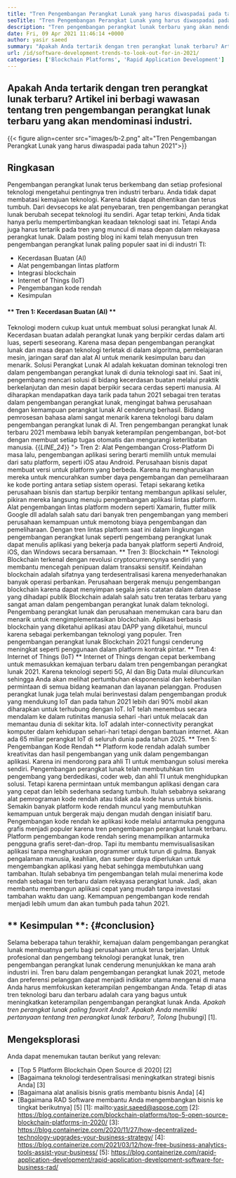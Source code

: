 ```yaml
---
title: "Tren Pengembangan Perangkat Lunak yang harus diwaspadai pada tahun 2021" 
seoTitle: "Tren Pengembangan Perangkat Lunak yang harus diwaspadai pada tahun 2021" 
description: "Tren pengembangan perangkat lunak terbaru yang akan mendominasi sektor teknologi termasuk blockchain, kecerdasan buatan, no-kode, dan lebih banyak tren baru." 
date: Fri, 09 Apr 2021 11:46:14 +0000
author: yasir saeed
summary: "Apakah Anda tertarik dengan tren perangkat lunak terbaru? Artikel ini berbagi wawasan tentang tren pengembangan perangkat lunak terbaru yang akan mendominasi industri." 
url: /id/software-development-trends-to-look-out-for-in-2021/
categories: ['Blockchain Platforms', 'Rapid Application Development']
---
```


## Apakah Anda tertarik dengan tren perangkat lunak terbaru? Artikel ini berbagi wawasan tentang tren pengembangan perangkat lunak terbaru yang akan mendominasi industri.

{{< figure align=center src="images/b-2.png" alt="Tren Pengembangan Perangkat Lunak yang harus diwaspadai pada tahun 2021">}}


## **Ringkasan**
Pengembangan perangkat lunak terus berkembang dan setiap profesional teknologi mengetahui pentingnya tren industri terbaru. Anda tidak dapat membatasi kemajuan teknologi. Karena tidak dapat dihentikan dan terus tumbuh. Dari devsecops ke alat penyebaran, tren pengembangan perangkat lunak berubah secepat teknologi itu sendiri.
Agar tetap terkini, Anda tidak hanya perlu mempertimbangkan keadaan teknologi saat ini. Tetapi Anda juga harus tertarik pada tren yang muncul di masa depan dalam rekayasa perangkat lunak. Dalam posting blog ini kami telah menyusun tren pengembangan perangkat lunak paling populer saat ini di industri TI:
  * Kecerdasan Buatan (AI)
  * Alat pengembangan lintas platform
  * Integrasi blockchain
  * Internet of Things (IoT)
  * Pengembangan kode rendah
  * Kesimpulan

#### ** Tren 1: Kecerdasan Buatan (AI) **
Teknologi modern cukup kuat untuk membuat solusi perangkat lunak AI. Kecerdasan buatan adalah perangkat lunak yang berpikir cerdas dalam arti luas, seperti seseorang. Karena masa depan pengembangan perangkat lunak dan masa depan teknologi terletak di dalam algoritma, pembelajaran mesin, jaringan saraf dan alat AI untuk menarik kesimpulan baru dan menarik. Solusi Perangkat Lunak AI adalah kekuatan dominan teknologi tren dalam pengembangan perangkat lunak di dunia teknologi saat ini.
Saat ini, pengembang mencari solusi di bidang kecerdasan buatan melalui praktik berkelanjutan dan mesin dapat berpikir secara cerdas seperti manusia. AI diharapkan mendapatkan daya tarik pada tahun 2021 sebagai tren teratas dalam pengembangan perangkat lunak, mengingat bahwa perusahaan dengan kemampuan perangkat lunak AI cenderung berhasil. Bidang pemrosesan bahasa alami sangat menarik karena teknologi baru dalam pengembangan perangkat lunak di AI. Tren pengembangan perangkat lunak terbaru 2021 membawa lebih banyak keterampilan pengembangan, bot-bot dengan membuat setiap tugas otomatis dan mengurangi keterlibatan manusia.
{{_LINE_24_}}
"> Tren 2: Alat Pengembangan Cross-Platform
Di masa lalu, pengembangan aplikasi sering berarti memilih untuk memulai dari satu platform, seperti iOS atau Android. Perusahaan bisnis dapat membuat versi untuk platform yang berbeda. Karena itu mengharuskan mereka untuk mencurahkan sumber daya pengembangan dan pemeliharaan ke kode porting antara setiap sistem operasi. Tetapi sekarang ketika perusahaan bisnis dan startup berpikir tentang membangun aplikasi seluler, pikiran mereka langsung menuju pengembangan aplikasi lintas platform.
Alat pengembangan lintas platform modern seperti Xamarin, flutter milik Google dll adalah salah satu dari banyak tren pengembangan yang memberi perusahaan kemampuan untuk memotong biaya pengembangan dan pemeliharaan. Dengan tren lintas platform saat ini dalam lingkungan pengembangan perangkat lunak seperti pengembang perangkat lunak dapat menulis aplikasi yang bekerja pada banyak platform seperti Android, iOS, dan Windows secara bersamaan.
** Tren 3: Blockchain **
Teknologi Blockchain terkenal dengan revolusi cryptocurrencynya sendiri yang membantu mencegah penipuan dalam transaksi sensitif. Keindahan blockchain adalah sifatnya yang terdesentralisasi karena menyederhanakan banyak operasi perbankan. Perusahaan bergerak menuju pengembangan blockchain karena dapat menyimpan segala jenis catatan dalam database yang dihadapi publik
Blockchain adalah salah satu tren teratas terbaru yang sangat aman dalam pengembangan perangkat lunak dalam teknologi. Pengembang perangkat lunak dan perusahaan menemukan cara baru dan menarik untuk mengimplementasikan blockchain. Aplikasi berbasis blockchain yang diketahui aplikasi atau DAPP yang diketahui, muncul karena sebagai perkembangan teknologi yang populer. Tren pengembangan perangkat lunak Blockchain 2021 fungsi cenderung meningkat seperti penggunaan dalam platform kontrak pintar.
** Tren 4: Internet of Things (IoT) **
Internet of Things dengan cepat berkembang untuk memasukkan kemajuan terbaru dalam tren pengembangan perangkat lunak 2021. Karena teknologi seperti 5G, AI dan Big Data mulai diluncurkan sehingga Anda akan melihat pertumbuhan eksponensial dan keberhasilan permintaan di semua bidang keamanan dan layanan pelanggan. Produsen perangkat lunak juga telah mulai berinvestasi dalam pengembangan produk yang mendukung IoT dan pada tahun 2021 lebih dari 90% mobil akan diharapkan untuk terhubung dengan IoT.
IoT telah menembus secara mendalam ke dalam rutinitas manusia sehari -hari untuk melacak dan memantau dunia di sekitar kita. IoT adalah inter-connectivity perangkat komputer dalam kehidupan sehari-hari tetapi dengan bantuan internet. Akan ada 65 miliar perangkat IoT di seluruh dunia pada tahun 2025.
** Tren 5: Pengembangan Kode Rendah **
Platform kode rendah adalah sumber kreativitas dan hasil pengembangan yang unik dalam pengembangan aplikasi. Karena ini mendorong para ahli TI untuk membangun solusi mereka sendiri. Pengembangan perangkat lunak telah membutuhkan tim pengembang yang berdedikasi, coder web, dan ahli TI untuk menghidupkan solusi. Tetapi karena permintaan untuk membangun aplikasi dengan cara yang cepat dan lebih sederhana sedang tumbuh. Itulah sebabnya sekarang alat pemrograman kode rendah atau tidak ada kode harus untuk bisnis. Semakin banyak platform kode rendah muncul yang membutuhkan kemampuan untuk bergerak maju dengan mudah dengan inisiatif baru.
Pengembangan kode rendah ke aplikasi kode melalui antarmuka pengguna grafis menjadi populer karena tren pengembangan perangkat lunak terbaru. Platform pengembangan kode rendah sering menampilkan antarmuka pengguna grafis seret-dan-drop. Tapi itu membantu memvisualisasikan aplikasi tanpa mengharuskan programmer untuk turun di gulma. Banyak pengalaman manusia, keahlian, dan sumber daya diperlukan untuk mengembangkan aplikasi yang hebat sehingga membutuhkan uang tambahan. Itulah sebabnya tim pengembangan telah mulai menerima kode rendah sebagai tren terbaru dalam rekayasa perangkat lunak. Jadi, akan membantu membangun aplikasi cepat yang mudah tanpa investasi tambahan waktu dan uang. Kemampuan pengembangan kode rendah menjadi lebih umum dan akan tumbuh pada tahun 2021.

## ** Kesimpulan **: {#conclusion}
Selama beberapa tahun terakhir, kemajuan dalam pengembangan perangkat lunak membuatnya perlu bagi perusahaan untuk terus berjalan. Untuk profesional dan pengembang teknologi perangkat lunak, tren pengembangan perangkat lunak cenderung menunjukkan ke mana arah industri ini. Tren baru dalam pengembangan perangkat lunak 2021, metode dan preferensi pelanggan dapat menjadi indikator utama mengenai di mana Anda harus memfokuskan keterampilan pengembangan Anda. Tetap di atas tren teknologi baru dan terbaru adalah cara yang bagus untuk meningkatkan keterampilan pengembangan perangkat lunak Anda.
_Apakah tren perangkat lunak paling favorit Anda?. Apakah Anda memiliki pertanyaan tentang tren perangkat lunak terbaru?, Tolong_ [hubungi] [1].

## Mengeksplorasi
Anda dapat menemukan tautan berikut yang relevan:
  * [Top 5 Platform Blockchain Open Source di 2020] [2]
  * [Bagaimana teknologi terdesentralisasi meningkatkan strategi bisnis Anda] [3]
  * [Bagaimana alat analisis bisnis gratis membantu bisnis Anda] [4]
  * [Bagaimana RAD Software membantu Anda mengembangkan bisnis ke tingkat berikutnya] [5]
[1]: mailto:yasir.saeed@aspose.com
[2]: https://blog.containerize.com/blockchain-platforms/top-5-open-source-blockchain-platforms-in-2020/
[3]: https://blog.containerize.com/2020/11/27/how-decentralized-technology-upgrades-your-business-strategy/
[4]: https://blog.containerize.com/2021/03/12/how-free-business-analytics-tools-assist-your-business/
[5]: https://blog.containerize.com/rapid-application-development/rapid-application-development-software-for-business-rad/
